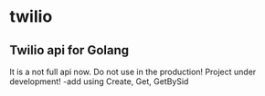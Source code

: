 # twilio
## Twilio api for Golang
It is a not full api now. Do not use in the production! Project under development!
-add using Create, Get, GetBySid
